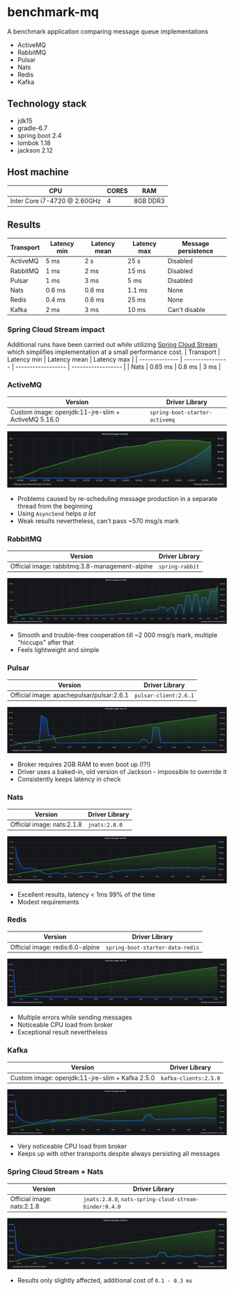 # benchmark-mq
A benchmark application comparing message queue implementations
* ActiveMQ
* RabbitMQ
* Pulsar
* Nats
* Redis
* Kafka

## Technology stack
* jdk15
* gradle-6.7
* spring boot 2.4
* lombok 1.18
* jackson 2.12

## Host machine
| CPU                               | CORES   | RAM        |
| --------------------------------- | ------  | ---------- |
| Inter Core i7-4720 @ 2.60GHz      | 4       | 8GB DDR3   |

## Results
| Transport      | Latency min      | Latency mean       | Latency max        | Message persistence |
| -------------- | ---------------- | ------------------ | ------------------ | ------------------- |
| ActiveMQ       | 5 ms             | 2 s                | 25 s               | Disabled            |
| RabbitMQ       | 1 ms             | 2 ms               | 15 ms              | Disabled            |
| Pulsar         | 1 ms             | 3 ms               | 5 ms               | Disabled            |
| Nats           | 0.6 ms           | 0.6 ms             | 1.1 ms             | None                |
| Redis          | 0.4 ms           | 0.6 ms             | 25 ms              | None                |
| Kafka          | 2 ms             | 3 ms               | 10 ms              | Can't disable       |


### Spring Cloud Stream impact
Additional runs have been carried out while utilizing [Spring Cloud Stream](https://spring.io/projects/spring-cloud-stream) which simplifies implementation at a small performance cost.
| Transport      | Latency min      | Latency mean       | Latency max        |
| -------------- | ---------------- | ------------------ | ------------------ |
| Nats           | 0.65 ms          | 0.8 ms             | 3 ms               |

### ActiveMQ
| Version                                             | Driver Library                       |
| --------------------------------------------------- | -----------------------------------  |
| Custom image: openjdk:11-jre-slim + ActiveMQ 5.16.0 | `spring-boot-starter-activemq`       |


![ActiveMQ message performance chart](doc/img/active-mq.png "ActiveMQ message performance chart")

- Problems caused by re-scheduling message production in a separate thread from the beginning
- Using `AsyncSend` helps *a lot*
- Weak results nevertheless, can't pass ~570 msg/s mark

### RabbitMQ
| Version                                        | Driver Library        |
| ---------------------------------------------- | --------------------  |
| Official image: rabbitmq:3.8-management-alpine | `spring-rabbit`       |

![RabbitMQ message performance chart](doc/img/rabbit-mq.png "RabbitMQ message performance chart")

- Smooth and trouble-free cooperation till ~2 000 msg/s mark, multiple "hiccups" after that
- Feels lightweight and simple

### Pulsar
| Version                                   | Driver Library          |
| ----------------------------------------- | ----------------------  |
| Official image: apachepulsar/pulsar:2.6.1 | `pulsar-client:2.6.1`   |

![Pulsar message performance chart](doc/img/pulsar.png "Pulsar message performance chart")

- Broker requires 2GB RAM to even boot up (!?!)
- Driver uses a baked-in, old version of Jackson - impossible to override it
- Consistently keeps latency in check

### Nats
| Version                               | Driver Library      |
| ------------------------------------- | ------------------  |
| Official image: nats:2.1.8            | `jnats:2.8.0`       |

![Nats message performance chart](doc/img/nats.png "Nats message performance chart")

- Excellent results, latency < 1ms 99% of the time
- Modest requirements

### Redis
| Version                               | Driver Library                    |
| ------------------------------------- | --------------------------------  |
| Official image: redis:6.0-alpine      | `spring-boot-starter-data-redis`  |

![Redis message performance chart](doc/img/redis.png "Redis message performance chart")

- Multiple errors while sending messages
- Noticeable CPU load from broker
- Exceptional result nevertheless

### Kafka
| Version                                             | Driver Library                       |
| --------------------------------------------------- | -----------------------------------  |
| Custom image: openjdk:11-jre-slim + Kafka 2.5.0     | `kafka-clients:2.5.0`                |

![Kafka message performance chart](doc/img/kafka.png "Kafka message performance chart")

- Very noticeable CPU load from broker
- Keeps up with other transports despite always persisting all messages

### Spring Cloud Stream + Nats
| Version                               | Driver Library                                           |
| ------------------------------------- | -------------------------------------------------------- |
| Official image: nats:2.1.8            | `jnats:2.8.0`, `nats-spring-cloud-stream-binder:0.4.0`   |

![Spring Cloud Stream + Nats message performance chart](doc/img/scs-nats.png "Spring Cloud Stream + Nats message performance chart")

- Results only slightly affected, additional cost of `0.1 - 0.3 ms`
